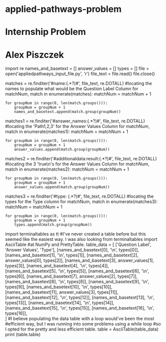# applied-pathways-problem
# Internship Problem
# Alex Piszczek

import re
names_and_basetext = []
answer_values = []
types = []
file = open('appliedpathways_input_file.py', 'r')
file_text = file.read()
file.close()

matches = re.finditer('#name:(.*?)#', file_text, re.DOTALL) #locating the names to populate what would be the Question Label Column
for matchNum, match in enumerate(matches):
    matchNum = matchNum + 1
    
    for groupNum in range(0, len(match.groups())):
        groupNum = groupNum + 1
        names_and_basetext.append(match.group(groupNum))

matches1 = re.finditer('#answer_names:(.*?)#', file_text, re.DOTALL) #locating the 'Path1,2,3' for the Answer Values Column
for matchNum, match in enumerate(matches1):
    matchNum = matchNum + 1
    
    for groupNum in range(0, len(match.groups())):
        groupNum = groupNum + 1
        answer_values.append(match.group(groupNum))

matches2 = re.finditer('#additionaldata:result:(.*?)#', file_text, re.DOTALL) #locating the 3 'true\n's for the Answer Values Column
for matchNum, match in enumerate(matches2):
    matchNum = matchNum + 1
    
    for groupNum in range(0, len(match.groups())):
        groupNum = groupNum + 1
        answer_values.append(match.group(groupNum))


matches3 = re.finditer('#type: (.*?)#', file_text, re.DOTALL) #locating the types for the Type column
for matchNum, match in enumerate(matches3):
    matchNum = matchNum + 1
    
    for groupNum in range(0, len(match.groups())):
        groupNum = groupNum + 1
        types.append(match.group(groupNum))
        
import terminaltables as tt           #I've never created a table before but this seemed like the easiest way. I was also looking
from terminaltables import AsciiTable  #at NumPy and PrettyTable.
table_data = [
        ['Question Label', 'Answer Values', 'Type'],
        [names_and_basetext[0], '\n',  types[0]],
        [names_and_basetext[1], '\n',  types[1]],
        [names_and_basetext[2], answer_values[0], types[2]],
        [names_and_basetext[3], answer_values[1], types[3]],
        [names_and_basetext[4], '\n', types[4]],
        [names_and_basetext[5], '\n', types[5]],
        [names_and_basetext[6], '\n', types[6]],
        [names_and_basetext[7], answer_values[2], types[7]],
        [names_and_basetext[8], '\n', types[8]],
        [names_and_basetext[9], '\n', types[9]],
        [names_and_basetext[10], '\n', types[10]],
        [names_and_basetext[11], answer_values[3], types[11]],
        [names_and_basetext[12], '\n', types[12]],
        [names_and_basetext[13], '\n', types[13]],
        [names_and_basetext[14], '\n', types[14]],
        [names_and_basetext[15], '\n', types[15]],
        [names_and_basetext[16], '\n', types[16]],     
        ]
#I believe populating the data table with a loop would've been the most
#efficient way, but I was running into some problems using a while loop
#so I opted for the pretty and less efficient table.
table = AsciiTable(table_data)
print (table.table)


